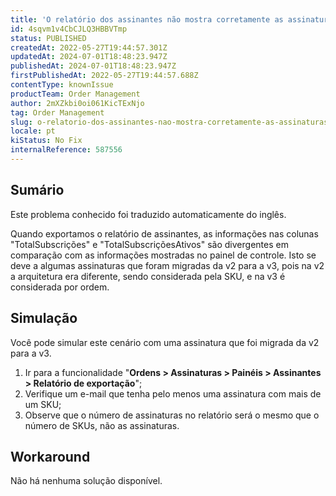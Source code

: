 ```yaml
---
title: 'O relatório dos assinantes não mostra corretamente as assinaturas ativas'
id: 4sqvm1v4CbCJLQ3HBBVTmp
status: PUBLISHED
createdAt: 2022-05-27T19:44:57.301Z
updatedAt: 2024-07-01T18:48:23.947Z
publishedAt: 2024-07-01T18:48:23.947Z
firstPublishedAt: 2022-05-27T19:44:57.688Z
contentType: knownIssue
productTeam: Order Management
author: 2mXZkbi0oi061KicTExNjo
tag: Order Management
slug: o-relatorio-dos-assinantes-nao-mostra-corretamente-as-assinaturas-ativas
locale: pt
kiStatus: No Fix
internalReference: 587556
---
```


## Sumário

<div class="alert alert-info">
  <p>Este problema conhecido foi traduzido automaticamente do inglês.</p>
</div>


Quando exportamos o relatório de assinantes, as informações nas colunas "TotalSubscrições" e "TotalSubscriçõesAtivos" são divergentes em comparação com as informações mostradas no painel de controle.
Isto se deve a algumas assinaturas que foram migradas da v2 para a v3, pois na v2 a arquitetura era diferente, sendo considerada pela SKU, e na v3 é considerada por ordem.



## Simulação


Você pode simular este cenário com uma assinatura que foi migrada da v2 para a v3.

1. Ir para a funcionalidade "**Ordens > Assinaturas > Painéis > Assinantes > Relatório de exportação**";
2. Verifique um e-mail que tenha pelo menos uma assinatura com mais de um SKU;
3. Observe que o número de assinaturas no relatório será o mesmo que o número de SKUs, não as assinaturas.



## Workaround


Não há nenhuma solução disponível.

